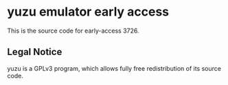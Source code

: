yuzu emulator early access
=============

This is the source code for early-access 3726.

## Legal Notice

yuzu is a GPLv3 program, which allows fully free redistribution of its source code.